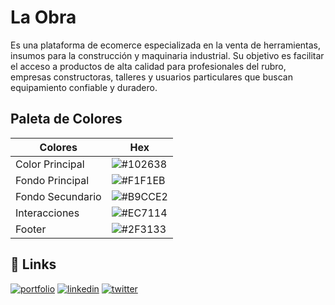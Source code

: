 
# La Obra

Es una plataforma de ecomerce especializada en la venta de herramientas, insumos para la construcción y maquinaria industrial. Su objetivo es facilitar el acceso a productos de alta calidad para profesionales del rubro, empresas constructoras, talleres y usuarios particulares que buscan equipamiento confiable y duradero.

## Paleta de Colores

| Colores             | Hex                                                                |
| ----------------- | ------------------------------------------------------------------ |
| Color Principal | ![#102638](https://craftypixels.com/placeholder-image/50x20/010363/fff) |
| Fondo Principal | ![#F1F1EB](https://craftypixels.com/placeholder-image/50x20/F1F1EB/0011ff) |
| Fondo Secundario | ![#B9CCE2](https://craftypixels.com/placeholder-image/50x20/B9CCE2/0011ff) |
| Interacciones | ![#EC7114](https://craftypixels.com/placeholder-image/50x20/EC7114/0011ff)|
| Footer | ![#2F3133](https://craftypixels.com/placeholder-image/50x20/2f3133/0011ff)|

## 🔗 Links
[![portfolio](https://img.shields.io/badge/my_portfolio-000?style=for-the-badge&logo=ko-fi&logoColor=white)](https://github.com/MjiaAndy/Pre-entrega-Coder)
[![linkedin](https://img.shields.io/badge/linkedin-0A66C2?style=for-the-badge&logo=linkedin&logoColor=white)](https://www.linkedin.com/feed/)
[![twitter](https://img.shields.io/badge/twitter-1DA1F2?style=for-the-badge&logo=twitter&logoColor=white)](https://x.com/home?lang=es)


